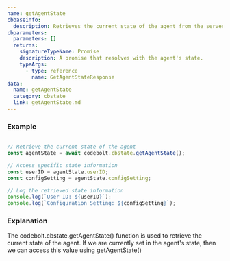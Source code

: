 ```yaml
---
name: getAgentState
cbbaseinfo:
  description: Retrieves the current state of the agent from the server via WebSocket.
cbparameters:
  parameters: []
  returns:
    signatureTypeName: Promise
    description: A promise that resolves with the agent's state.
    typeArgs:
      - type: reference
        name: GetAgentStateResponse
data:
  name: getAgentState
  category: cbstate
  link: getAgentState.md
---
```

<CBBaseInfo/> 
 <CBParameters/>


### Example

```js

// Retrieve the current state of the agent
const agentState = await codebolt.cbstate.getAgentState();

// Access specific state information
const userID = agentState.userID;
const configSetting = agentState.configSetting;

// Log the retrieved state information
console.log(`User ID: ${userID}`);
console.log(`Configuration Setting: ${configSetting}`);

```

### Explanation

The codebolt.cbstate.getAgentState() function is used to retrieve the current state of the agent. If we are currently set in the agent's state, then we can access this value using getAgentState()